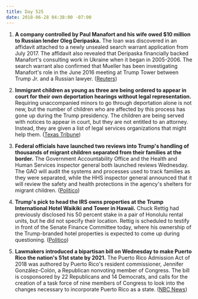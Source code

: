 ```yaml
---
title: Day 525
date: 2018-06-28 04:38:00 -07:00
---
```


1. **A company controlled by Paul Manafort and his wife owed $10 million to Russian lender Oleg Deripaska.** The loan was discovered in an affidavit attached to a newly unsealed search warrant application from July 2017. The affidavit also revealed that Deripaska financially backed Manafort's consulting work in Ukraine when it began in 2005-2006. The search warrant also confirmed that Mueller has been investigating Manafort's role in the June 2016 meeting at Trump Tower between Trump Jr. and a Russian lawyer. ([Reuters](https://www.reuters.com/article/us-usa-trump-russia-manafort/manafort-had-10-million-loan-from-russian-oligarch-court-filing-idUSKBN1JN2YF))

2. **Immigrant children as young as three are being ordered to appear in court for their own deportation hearings without legal representation.** Requiring unaccompanied minors to go through deportation alone is not new, but the number of children who are affected by this process has gone up during the Trump presidency. The children are being served with notices to appear in court, but they are not entitled to an attorney. Instead, they are given a list of legal services organizations that might help them. ([Texas Tribune](https://www.texastribune.org/2018/06/27/immigrant-toddlers-ordered-appear-court-alone/))

3. **Federal officials have launched two reviews into Trump's handling of thousands of migrant children separated from their families at the border.** The Government Accountability Office and the Health and Human Services inspector general both launched reviews Wednesday. The GAO will audit the systems and processes used to track families as they were separated, while the HHS inspector general announced that it will review the safety and health protections in the agency's shelters for migrant children. ([Politico](https://www.politico.com/story/2018/06/27/trump-border-migrant-children-investigation-680626))

4. **Trump's pick to head the IRS owns properties at the Trump International Hotel Waikiki and Tower in Hawaii.** Chuck Rettig had previously disclosed his 50 percent stake in a pair of Honolulu rental units, but he did not specify their location. Rettig is scheduled to testify in front of the Senate Finance Committee today, where his ownership of the Trump-branded hotel properties is expected to come up during questioning. ([Politico](https://www.politico.com/story/2018/06/27/irs-nominee-chuck-rettig-trump-hotel-659313))

5. **Lawmakers introduced a bipartisan bill on Wednesday to make Puerto Rico the nation's 51st state by 2021.** The Puerto Rico Admission Act of 2018 was authored by Puerto Rico's resident commissioner, Jennifer González-Colón, a Republican nonvoting member of Congress. The bill is cosponsored by 22 Republicans and 14 Democrats, and calls for the creation of a task force of nine members of Congress to look into the changes necessary to incorporate Puerto Rico as a state. ([NBC News](https://www.nbcnews.com/news/latino/new-bipartisan-bill-calls-puerto-rico-statehood-n887116))
